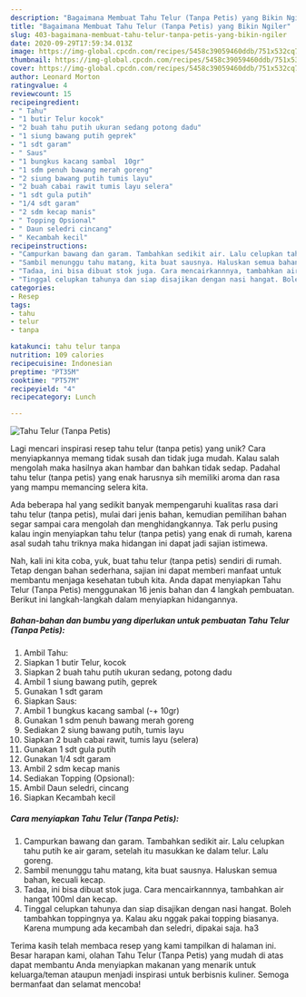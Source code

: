 ```yaml
---
description: "Bagaimana Membuat Tahu Telur (Tanpa Petis) yang Bikin Ngiler"
title: "Bagaimana Membuat Tahu Telur (Tanpa Petis) yang Bikin Ngiler"
slug: 403-bagaimana-membuat-tahu-telur-tanpa-petis-yang-bikin-ngiler
date: 2020-09-29T17:59:34.013Z
image: https://img-global.cpcdn.com/recipes/5458c39059460ddb/751x532cq70/tahu-telur-tanpa-petis-foto-resep-utama.jpg
thumbnail: https://img-global.cpcdn.com/recipes/5458c39059460ddb/751x532cq70/tahu-telur-tanpa-petis-foto-resep-utama.jpg
cover: https://img-global.cpcdn.com/recipes/5458c39059460ddb/751x532cq70/tahu-telur-tanpa-petis-foto-resep-utama.jpg
author: Leonard Morton
ratingvalue: 4
reviewcount: 15
recipeingredient:
- " Tahu"
- "1 butir Telur kocok"
- "2 buah tahu putih ukuran sedang potong dadu"
- "1 siung bawang putih geprek"
- "1 sdt garam"
- " Saus"
- "1 bungkus kacang sambal  10gr"
- "1 sdm penuh bawang merah goreng"
- "2 siung bawang putih tumis layu"
- "2 buah cabai rawit tumis layu selera"
- "1 sdt gula putih"
- "1/4 sdt garam"
- "2 sdm kecap manis"
- " Topping Opsional"
- " Daun seledri cincang"
- " Kecambah kecil"
recipeinstructions:
- "Campurkan bawang dan garam. Tambahkan sedikit air. Lalu celupkan tahu putih ke air garam, setelah itu masukkan ke dalam telur. Lalu goreng."
- "Sambil menunggu tahu matang, kita buat sausnya. Haluskan semua bahan, kecuali kecap."
- "Tadaa, ini bisa dibuat stok juga. Cara mencairkannnya, tambahkan air hangat 100ml dan kecap."
- "Tinggal celupkan tahunya dan siap disajikan dengan nasi hangat. Boleh tambahkan toppingnya ya. Kalau aku nggak pakai topping biasanya. Karena mumpung ada kecambah dan seledri, dipakai saja. ha3"
categories:
- Resep
tags:
- tahu
- telur
- tanpa

katakunci: tahu telur tanpa 
nutrition: 109 calories
recipecuisine: Indonesian
preptime: "PT35M"
cooktime: "PT57M"
recipeyield: "4"
recipecategory: Lunch

---
```



![Tahu Telur (Tanpa Petis)](https://img-global.cpcdn.com/recipes/5458c39059460ddb/751x532cq70/tahu-telur-tanpa-petis-foto-resep-utama.jpg)

Lagi mencari inspirasi resep tahu telur (tanpa petis) yang unik? Cara menyiapkannya memang tidak susah dan tidak juga mudah. Kalau salah mengolah maka hasilnya akan hambar dan bahkan tidak sedap. Padahal tahu telur (tanpa petis) yang enak harusnya sih memiliki aroma dan rasa yang mampu memancing selera kita.



Ada beberapa hal yang sedikit banyak mempengaruhi kualitas rasa dari tahu telur (tanpa petis), mulai dari jenis bahan, kemudian pemilihan bahan segar sampai cara mengolah dan menghidangkannya. Tak perlu pusing kalau ingin menyiapkan tahu telur (tanpa petis) yang enak di rumah, karena asal sudah tahu triknya maka hidangan ini dapat jadi sajian istimewa.


Nah, kali ini kita coba, yuk, buat tahu telur (tanpa petis) sendiri di rumah. Tetap dengan bahan sederhana, sajian ini dapat memberi manfaat untuk membantu menjaga kesehatan tubuh kita. Anda dapat menyiapkan Tahu Telur (Tanpa Petis) menggunakan 16 jenis bahan dan 4 langkah pembuatan. Berikut ini langkah-langkah dalam menyiapkan hidangannya.

<!--inarticleads1-->

##### Bahan-bahan dan bumbu yang diperlukan untuk pembuatan Tahu Telur (Tanpa Petis):

1. Ambil  Tahu:
1. Siapkan 1 butir Telur, kocok
1. Siapkan 2 buah tahu putih ukuran sedang, potong dadu
1. Ambil 1 siung bawang putih, geprek
1. Gunakan 1 sdt garam
1. Siapkan  Saus:
1. Ambil 1 bungkus kacang sambal (-+ 10gr)
1. Gunakan 1 sdm penuh bawang merah goreng
1. Sediakan 2 siung bawang putih, tumis layu
1. Siapkan 2 buah cabai rawit, tumis layu (selera)
1. Gunakan 1 sdt gula putih
1. Gunakan 1/4 sdt garam
1. Ambil 2 sdm kecap manis
1. Sediakan  Topping (Opsional):
1. Ambil  Daun seledri, cincang
1. Siapkan  Kecambah kecil




<!--inarticleads2-->

##### Cara menyiapkan Tahu Telur (Tanpa Petis):

1. Campurkan bawang dan garam. Tambahkan sedikit air. Lalu celupkan tahu putih ke air garam, setelah itu masukkan ke dalam telur. Lalu goreng.
1. Sambil menunggu tahu matang, kita buat sausnya. Haluskan semua bahan, kecuali kecap.
1. Tadaa, ini bisa dibuat stok juga. Cara mencairkannnya, tambahkan air hangat 100ml dan kecap.
1. Tinggal celupkan tahunya dan siap disajikan dengan nasi hangat. Boleh tambahkan toppingnya ya. Kalau aku nggak pakai topping biasanya. Karena mumpung ada kecambah dan seledri, dipakai saja. ha3




Terima kasih telah membaca resep yang kami tampilkan di halaman ini. Besar harapan kami, olahan Tahu Telur (Tanpa Petis) yang mudah di atas dapat membantu Anda menyiapkan makanan yang menarik untuk keluarga/teman ataupun menjadi inspirasi untuk berbisnis kuliner. Semoga bermanfaat dan selamat mencoba!
